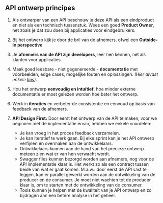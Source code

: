 ## API ontwerp principes

1. Als ontwerper van een API beschouw je deze API als een eindproduct en niet als een technisch tussenstuk. Wees een goed **Product Owner**, net zoals je dat zou doen bij applicaties voor eindgebruikers.

2. Bij het ontwerp kijk je door de bril van de afnemers, ofwel een **Outside-In perspective**.

3. Je **afnemers van de API zijn developers**, leer hen kennen, net als klanten voor applicaties.

4. Maak goed leesbare - niet gegenereerde - **documentatie** met voorbeelden, edge cases, mogelijke fouten en oplossingen. *(Hier alvast enkele [tips](https://github.com/digipolisantwerpdocumentation/api-requirements/blob/master/swagger-docs.md))*.

5. Hou het ontwerp **eenvoudig en intuïtief**, hoe minder externe documentatie er moet gelezen worden hoe beter het ontwerp.

6. Werk in **iteraties** en verbeter de consistentie en eenvoud op basis van feedback van de afnemers.

7. **API Design First:** Door eerst het ontwerp van de API te maken, voor we beginnen met de implementatie ervan, hebben we enkele voordelen:

    - Je kan vroeg in het proces feedback verzamelen.
    - Je kan iteratief te werk gaan. Bij elke sprint kan je het API ontwerp verfijnen en overmaken aan de ontwikkelaars.
    - Ontwikkelaars kunnen aan de hand van het precieze ontwerp meteen zien wat er van hen verwacht wordt.
    - Swagger files kunnen bezorgd worden aan afnemers, nog voor de API implementatie klaar is. Het werkt zo als een contract tussen beide van wat er gaat komen. M.a.w.: door eerst de API vast te leggen, kan er parallel gewerkt worden aan de ontwikkeling van de producer en de consumer. Je moet niet wachten tot de producer klaar is, om te starten met de ontwikkeling van de consumer.
    - Tools kunnen je helpen met de kwaliteit van je API ontwerp en zo bijdragen aan een betere analyse in het geheel.